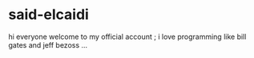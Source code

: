 # said-elcaidi
hi everyone welcome to my official account ; i love programming like bill gates and jeff bezoss ...
